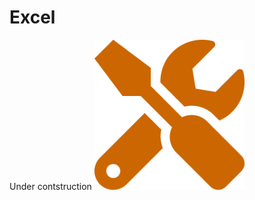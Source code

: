 # Excel

Under contstruction
<img src="../medias/tools-solid.png" alt="" style="width:15rem; height: auto;">
